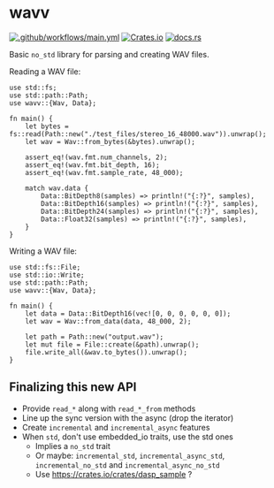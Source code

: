 # wavv
[![.github/workflows/main.yml](https://github.com/samuelleeuwenburg/wavv/actions/workflows/main.yml/badge.svg)](https://github.com/samuelleeuwenburg/wavv/actions/workflows/main.yml)
[![Crates.io](https://img.shields.io/crates/v/wavv.svg)](https://crates.io/crates/wavv)
[![docs.rs](https://docs.rs/wavv/badge.svg)](https://docs.rs/wavv/)


Basic `no_std` library for parsing and creating WAV files.

Reading a WAV file:
```
use std::fs;
use std::path::Path;
use wavv::{Wav, Data};

fn main() {
    let bytes = fs::read(Path::new("./test_files/stereo_16_48000.wav")).unwrap();
	let wav = Wav::from_bytes(&bytes).unwrap();

    assert_eq!(wav.fmt.num_channels, 2);
    assert_eq!(wav.fmt.bit_depth, 16);
    assert_eq!(wav.fmt.sample_rate, 48_000);

    match wav.data {
        Data::BitDepth8(samples) => println!("{:?}", samples),
        Data::BitDepth16(samples) => println!("{:?}", samples),
        Data::BitDepth24(samples) => println!("{:?}", samples),
        Data::Float32(samples) => println!("{:?}", samples),
    }
}
```

Writing a WAV file:
```
use std::fs::File;
use std::io::Write;
use std::path::Path;
use wavv::{Wav, Data};

fn main() {
    let data = Data::BitDepth16(vec![0, 0, 0, 0, 0, 0]);
	let wav = Wav::from_data(data, 48_000, 2);

    let path = Path::new("output.wav");
    let mut file = File::create(&path).unwrap();
    file.write_all(&wav.to_bytes()).unwrap();
}
```

## Finalizing this new API
- Provide `read_*` along with `read_*_from` methods
- Line up the sync version with the async (drop the iterator)
- Create `incremental` and `incremental_async` features
- When `std`, don't use embedded_io traits, use the std ones
  - Implies a `no_std` trait
  - Or maybe: `incremental_std`, `incremental_async_std`, `incremental_no_std` and `incremental_async_no_std`
  - Use https://crates.io/crates/dasp_sample ?